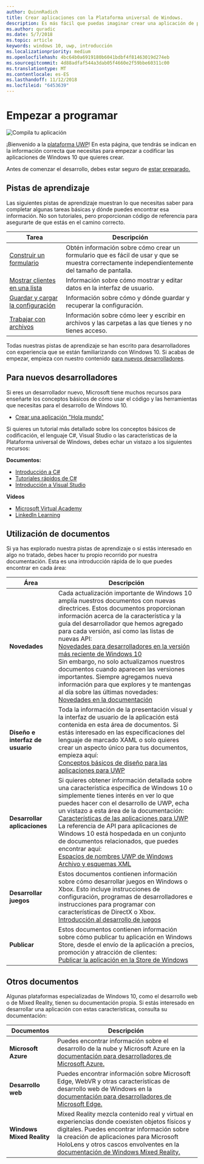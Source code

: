 ```yaml
---
author: QuinnRadich
title: Crear aplicaciones con la Plataforma universal de Windows.
description: Es más fácil que puedas imaginar crear una aplicación de plataforma Universal de Windows (UWP) para Windows 10.
ms.author: quradic
ms.date: 5/7/2018
ms.topic: article
keywords: windows 10, uwp, introducción
ms.localizationpriority: medium
ms.openlocfilehash: 4bc64b0a6919180b6041bdbf4f81463019d274eb
ms.sourcegitcommit: 4d88adfaf544a3dab05f4660e2f59bbe60311c00
ms.translationtype: MT
ms.contentlocale: es-ES
ms.lasthandoff: 11/12/2018
ms.locfileid: "6453639"
---
```

# <a name="start-coding"></a>Empezar a programar

![Compila tu aplicación](images/build-your-app.png)

¡Bienvenido a la [plataforma UWP](universal-application-platform-guide.md)! En esta página, que tendrás se indican en la información correcta que necesitas para empezar a codificar las aplicaciones de Windows 10 que quieres crear.

Antes de comenzar el desarrollo, debes estar seguro de [estar preparado.](get-set-up.md)

## <a name="learning-tracks"></a>Pistas de aprendizaje

Las siguientes pistas de aprendizaje muestran lo que necesitas saber para completar algunas tareas básicas y dónde puedes encontrar esa información. No son tutoriales, pero proporcionan código de referencia para asegurarte de que estás en el camino correcto.

| Tarea | Descripción |
| --- | --- |
| [Construir un formulario](construct-form-learning-track.md) | Obtén información sobre cómo crear un formulario que es fácil de usar y que se muestra correctamente independientemente del tamaño de pantalla. | 
| [Mostrar clientes en una lista](display-customers-in-list-learning-track.md) | Información sobre cómo mostrar y editar datos en la interfaz de usuario. | 
| [Guardar y cargar la configuración](settings-learning-track.md) | Información sobre cómo y dónde guardar y recuperar la configuración. |
| [Trabajar con archivos](fileio-learning-track.md) | Información sobre cómo leer y escribir en archivos y las carpetas a las que tienes y no tienes acceso. | 

Todas nuestras pistas de aprendizaje se han escrito para desarrolladores con experiencia que se están familiarizando con Windows 10. Si acabas de empezar, empieza con nuestro contenido [para nuevos desarrolladores](#For-new-developers).

## <a name="for-new-developers"></a>Para nuevos desarrolladores

Si eres un desarrollador nuevo, Microsoft tiene muchos recursos para enseñarte los conceptos básicos de cómo usar el código y las herramientas que necesitas para el desarrollo de Windows 10. 

* [Crear una aplicación "Hola mundo"](your-first-app.md)

Si quieres un tutorial más detallado sobre los conceptos básicos de codificación, el lenguaje C#, Visual Studio o las características de la Plataforma universal de Windows, debes echar un vistazo a los siguientes recursos:

**Documentos:**

* [Introducción a C#](https://docs.microsoft.com/dotnet/csharp/getting-started/)
* [Tutoriales rápidos de C#](https://docs.microsoft.com/dotnet/csharp/quick-starts/index)
* [Introducción a Visual Studio](https://docs.microsoft.com/visualstudio/ide/)

**Vídeos**

* [Microsoft Virtual Academy](https://mva.microsoft.com/training-topics/c-app-development#!level=Beginner&lang=1033)
* [LinkedIn Learning](https://www.linkedin.com/learning/learning-universal-windows-app-development/welcome)

## <a name="using-the-docs"></a>Utilización de documentos

Si ya has explorado nuestra pistas de aprendizaje o si estás interesado en algo no tratado, debes hacer tu propio recorrido por nuestra documentación. Esta es una introducción rápida de lo que puedes encontrar en cada área:

| Área | Descripción |
| --- | --- |
| **Novedades** | Cada actualización importante de Windows 10 amplía nuestros documentos con nuevas directrices. Estos documentos proporcionan información acerca de la característica y la guía del desarrollador que hemos agregado para cada versión, así como las listas de nuevas API: </br>   [Novedades para desarrolladores en la versión más reciente de Windows 10](../whats-new/windows-10-version-latest.md) </br> Sin embargo, no solo actualizamos nuestros documentos cuando aparecen las versiones importantes. Siempre agregamos nueva información para que explores y te mantengas al día sobre las últimas novedades: </br>   [Novedades en la documentación](../whats-new/windows-docs-latest.md) |
| **Diseño e interfaz de usuario** | Toda la información de la presentación visual y la interfaz de usuario de la aplicación está contenida en esta área de documentos. Si estás interesado en las especificaciones del lenguaje de marcado XAML o solo quieres crear un aspecto único para tus documentos, empieza aquí: </br>   [Conceptos básicos de diseño para las aplicaciones para UWP](../design/basics/index.md) |
| **Desarrollar aplicaciones** | Si quieres obtener información detallada sobre una característica específica de Windows 10 o simplemente tienes interés en ver lo que puedes hacer con el desarrollo de UWP, echa un vistazo a esta área de la documentación: </br>   [Características de las aplicaciones para UWP](../develop/index.md) </br> La referencia de API para aplicaciones de Windows 10 está hospedada en un conjunto de documentos relacionados, que puedes encontrar aquí: </br>   [Espacios de nombres UWP de Windows](https://docs.microsoft.com/en-us/uwp/api/) </br>   [Archivo y esquemas XML](https://docs.microsoft.com/uwp/schemas/) |
| **Desarrollar juegos** | Estos documentos contienen información sobre cómo desarrollar juegos en Windows o Xbox. Esto incluye instrucciones de configuración, programas de desarrolladores e instrucciones para programar con características de DirectX o Xbox. </br>   [Introducción al desarrollo de juegos](../gaming/getting-started.md) |
| **Publicar** | Estos documentos contienen información sobre cómo publicar tu aplicación en Windows Store, desde el envío de la aplicación a precios, promoción y atracción de clientes: </br>   [Publicar la aplicación en la Store de Windows](../publish/index.md) |

## <a name="other-docs"></a>Otros documentos

Algunas plataformas especializadas de Windows 10, como el desarrollo web o de Mixed Reality, tienen su documentación propia. Si estás interesado en desarrollar una aplicación con estas características, consulta su documentación:

| Documentos | Descripción |
| --- | --- |
| **Microsoft Azure** | Puedes encontrar información sobre el desarrollo de la nube y Microsoft Azure en la [documentación para desarrolladores de Microsoft Azure.](https://docs.microsoft.com/azure/) |
| **Desarrollo web** | Puedes encontrar información sobre Microsoft Edge, WebVR y otras características de desarrollo web de Windows en la [documentación para desarrolladores de Microsoft Edge.](https://docs.microsoft.com/microsoft-edge/) |
| **Windows Mixed Reality** | Mixed Reality mezcla contenido real y virtual en experiencias donde coexisten objetos físicos y digitales. Puedes encontrar información sobre la creación de aplicaciones para Microsoft HoloLens y otros cascos envolventes en la [documentación de Windows Mixed Reality.](https://docs.microsoft.com/en-us/windows/mixed-reality/)|
